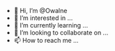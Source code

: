 - 👋 Hi, I’m @Owalne
- 👀 I’m interested in ...
- 🌱 I’m currently learning ...
- 💞️ I’m looking to collaborate on ...
- 📫 How to reach me ...

<!---
Owalne/Owalne is a ✨ special ✨ repository because its `README.md` (this file) appears on your GitHub profile.
You can click the Preview link to take a look at your changes.
--->
